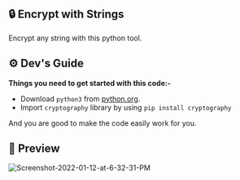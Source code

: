 ## 🔒 Encrypt with Strings
Encrypt any string with this python tool.

## ⚙️ Dev's Guide
**Things you need to get started with this code:-**
* Download `python3` from [python.org](https://www.python.org/downloads/).
* Import `cryptography` library by using `pip install cryptography`

And you are good to make the code easily work for you.

## 📃 Preview
<img src="https://i.ibb.co/KVx610y/Screenshot-2022-01-12-at-6-32-31-PM.png" alt="Screenshot-2022-01-12-at-6-32-31-PM" border="0">
